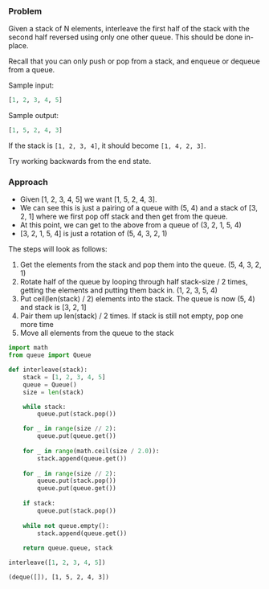 ### Problem

Given a stack of N elements, interleave the first half of the stack with the second half reversed using only one other queue. This should be done in-place.

Recall that you can only push or pop from a stack, and enqueue or dequeue from a queue.

Sample input:

```python
[1, 2, 3, 4, 5]
```

Sample output:

```python
[1, 5, 2, 4, 3]
```

If the stack is `[1, 2, 3, 4]`, it should become `[1, 4, 2, 3]`.

Try working backwards from the end state.

### Approach

* Given [1, 2, 3, 4, 5] we want [1, 5, 2, 4, 3].
* We can see this is just a pairing of a queue with (5, 4) and a stack of [3, 2, 1] where we first pop off stack and then get from the queue.
* At this point, we can get to the above from a queue of (3, 2, 1, 5, 4)
* [3, 2, 1, 5, 4] is just a rotation of (5, 4, 3, 2, 1)


The steps will look as follows: 

1. Get the elements from the stack and pop them into the queue. (5, 4, 3, 2, 1)
2. Rotate half of the queue by looping through half stack-size / 2 times, getting the elements and putting them back in. (1, 2, 3, 5, 4)
3. Put ceil(len(stack) / 2) elements into the stack. The queue is now (5, 4) and stack is [3, 2, 1]
4. Pair them up len(stack) / 2 times. If stack is still not empty, pop one more time
5. Move all elements from the queue to the stack


```python
import math
from queue import Queue

def interleave(stack):
    stack = [1, 2, 3, 4, 5]
    queue = Queue()
    size = len(stack)

    while stack:
        queue.put(stack.pop())

    for _ in range(size // 2):
        queue.put(queue.get())
        
    for _ in range(math.ceil(size / 2.0)):
        stack.append(queue.get())
    
    for _ in range(size // 2):
        queue.put(stack.pop())
        queue.put(queue.get())
    
    if stack:
        queue.put(stack.pop())
        
    while not queue.empty():
        stack.append(queue.get())
        
    return queue.queue, stack
```


```python
interleave([1, 2, 3, 4, 5])
```




    (deque([]), [1, 5, 2, 4, 3])


